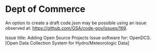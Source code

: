 # Dept of Commerce

An option to create a draft code.json may be possible using an issue observed at: https://github.com/GSA/code-gov/issues/169.

Issue title: Adding Open Source Projects
Issue software for: OpenDCS. [Open Data Collection System for Hydro/Meteorologic Data]
